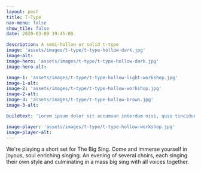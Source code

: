 ```yaml
---
layout: post
title: T-Type
nav-menu: false
show_tile: false
date: 2020-03-09 19:45:00

description: A semi-hollow or solid t-type
image: 'assets/images/t-type/t-type-hollow-dark.jpg'
image-alt: 
image-hero: 'assets/images/t-type/t-type-hollow-dark.jpg'
image-hero-alt:

image-1: 'assets/images/t-type/t-type-hollow-light-workshop.jpg'
image-1-alt:
image-2: 'assets/images/t-type/t-type-hollow-workshop.jpg'
image-2-alt:
image-3: 'assets/images/t-type/t-type-hollow-brown.jpg'
image-3-alt:

buildtext: 'Lorem ipsum dolor sit accumsan interdum nisi, quis tincidunt felis sagittis eget. tempus euismod. Vestibulum ante ipsum primis in faucibus vestibulum. Blandit adipiscing eu felis iaculis volutpat ac adipiscing accumsan eu faucibus. Integer ac pellentesque praesent tincidunt felis sagittis eget. tempus euismod.'

image-player: 'assets/images/t-type/t-type-hollow-workshop.jpg'
image-player-alt:
---
```


We're playing a short set for The Big Sing. Come and immerse yourself in joyous, soul enriching singing. An evening of several choirs, each singing their own style and culminating in a mass big sing with all voices together. 